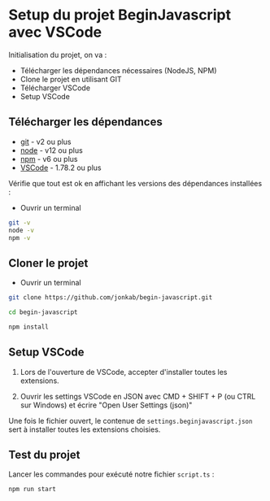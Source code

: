 # Setup du projet BeginJavascript avec VSCode

Initialisation du projet, on va :

- Télécharger les dépendances nécessaires (NodeJS, NPM)
- Clone le projet en utilisant GIT
- Télécharger VSCode
- Setup VSCode

## Télécharger les dépendances

- [git](https://git-scm.com/downloads) - v2 ou plus
- [node](https://nodejs.org/en/) - v12 ou plus
- [npm](https://nodejs.org/en/) - v6 ou plus
- [VSCode](https://code.visualstudio.com/download) - 1.78.2 ou plus

Vérifie que tout est ok en affichant les versions des dépendances installées :

- Ouvrir un terminal

```bash
git -v
node -v
npm -v
```

## Cloner le projet

- Ouvrir un terminal

```bash
git clone https://github.com/jonkab/begin-javascript.git

cd begin-javascript

npm install
```

## Setup VSCode

1. Lors de l'ouverture de VSCode, accepter d'installer toutes les extensions.

2. Ouvrir les settings VSCode en JSON avec CMD + SHIFT + P (ou CTRL sur Windows) et écrire "Open User Settings (json)"

Une fois le fichier ouvert, le contenue de `settings.beginjavascript.json` sert à installer toutes les extensions choisies.

## Test du projet

Lancer les commandes pour exécuté notre fichier `script.ts` :

```bash
npm run start
```
